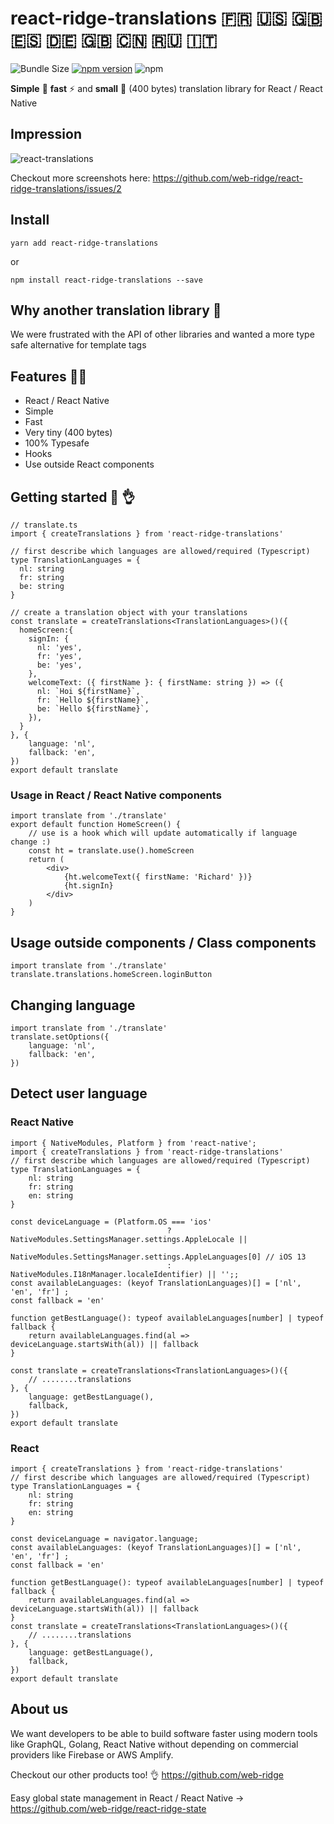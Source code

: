 
# react-ridge-translations :fr: :us: :uk: :es: :de: :gb: :cn: :ru: :it:
![Bundle Size](https://badgen.net/bundlephobia/minzip/react-ridge-translations) [![npm version](https://badge.fury.io/js/react-ridge-translations.svg)](https://badge.fury.io/js/react-ridge-translations) ![npm](https://img.shields.io/npm/dt/react-ridge-translations.svg)

**Simple** :muscle: **fast** ⚡️ and **small** :balloon: (400 bytes) translation library for React / React Native

## Impression
![react-translations](https://user-images.githubusercontent.com/6492229/86490477-cb669400-bd67-11ea-9e57-e6808ead05bb.gif)   
   
Checkout more screenshots here: https://github.com/web-ridge/react-ridge-translations/issues/2

## Install

```
yarn add react-ridge-translations
```

or

```
npm install react-ridge-translations --save
```

## Why another translation library :thinking:
We were frustrated with the API of other libraries and wanted a more type safe alternative for template tags

## Features :woman_juggling:

- React / React Native
- Simple
- Fast
- Very tiny (400 bytes)
- 100% Typesafe
- Hooks
- Use outside React components


## Getting started :clap: :ok_hand:

```tsx
// translate.ts
import { createTranslations } from 'react-ridge-translations'

// first describe which languages are allowed/required (Typescript)
type TranslationLanguages = {
  nl: string
  fr: string
  be: string
}

// create a translation object with your translations
const translate = createTranslations<TranslationLanguages>()({
  homeScreen:{
    signIn: {
      nl: 'yes',
      fr: 'yes',
      be: 'yes',
    },
    welcomeText: ({ firstName }: { firstName: string }) => ({
      nl: `Hoi ${firstName}`,
      fr: `Hello ${firstName}`,
      be: `Hello ${firstName}`,
    }),
  }
}, {
    language: 'nl',
    fallback: 'en',
})
export default translate
```

### Usage in React / React Native components
```tsx
import translate from './translate'
export default function HomeScreen() {   
    // use is a hook which will update automatically if language change :)
    const ht = translate.use().homeScreen
    return (
        <div>
            {ht.welcomeText({ firstName: 'Richard' })}
            {ht.signIn}
        </div>
    )
}
```


## Usage outside components / Class components
```tsx
import translate from './translate'
translate.translations.homeScreen.loginButton
```


## Changing language
```tsx
import translate from './translate'
translate.setOptions({
    language: 'nl',
    fallback: 'en',
})
```

## Detect user language

### React Native
```tsx
import { NativeModules, Platform } from 'react-native';
import { createTranslations } from 'react-ridge-translations'
// first describe which languages are allowed/required (Typescript)
type TranslationLanguages = {
    nl: string
    fr: string
    en: string
}

const deviceLanguage = (Platform.OS === 'ios'
                                   ? NativeModules.SettingsManager.settings.AppleLocale ||
                                     NativeModules.SettingsManager.settings.AppleLanguages[0] // iOS 13
                                   : NativeModules.I18nManager.localeIdentifier) || '';;
const availableLanguages: (keyof TranslationLanguages)[] = ['nl', 'en', 'fr'] ;
const fallback = 'en'

function getBestLanguage(): typeof availableLanguages[number] | typeof fallback {
    return availableLanguages.find(al => deviceLanguage.startsWith(al)) || fallback
}

const translate = createTranslations<TranslationLanguages>()({
    // ........translations
}, {
    language: getBestLanguage(), 
    fallback,
})
export default translate
```

### React
```tsx
import { createTranslations } from 'react-ridge-translations'
// first describe which languages are allowed/required (Typescript)
type TranslationLanguages = {
    nl: string
    fr: string
    en: string
}

const deviceLanguage = navigator.language;
const availableLanguages: (keyof TranslationLanguages)[] = ['nl', 'en', 'fr'] ;
const fallback = 'en'

function getBestLanguage(): typeof availableLanguages[number] | typeof fallback {
    return availableLanguages.find(al => deviceLanguage.startsWith(al)) || fallback
}
const translate = createTranslations<TranslationLanguages>()({
    // ........translations
}, {
    language: getBestLanguage(), 
    fallback,
})
export default translate
```

## About us

We want developers to be able to build software faster using modern tools like GraphQL, Golang, React Native without depending on commercial providers like Firebase or AWS Amplify.

Checkout our other products too! :ok_hand: https://github.com/web-ridge

Easy global state management in React / React Native -> https://github.com/web-ridge/react-ridge-state

